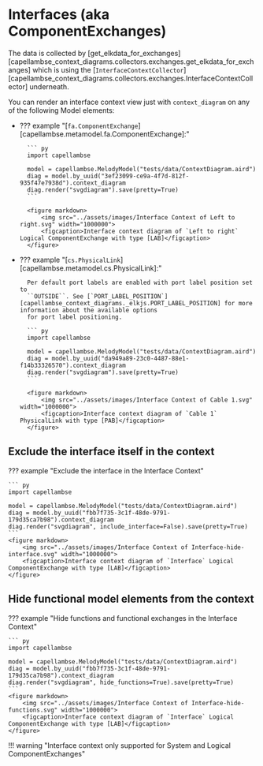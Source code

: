 <!--
 ~ SPDX-FileCopyrightText: 2022 Copyright DB InfraGO AG and the capellambse-context-diagrams contributors
 ~ SPDX-License-Identifier: Apache-2.0
 -->

# Interfaces (aka ComponentExchanges)

The data is collected by [get_elkdata_for_exchanges][capellambse_context_diagrams.collectors.exchanges.get_elkdata_for_exchanges] which is using the [`InterfaceContextCollector`][capellambse_context_diagrams.collectors.exchanges.InterfaceContextCollector] underneath.

You can render an interface context view just with `context_diagram` on any
of the following Model elements:

-   ??? example "[`fa.ComponentExchange`][capellambse.metamodel.fa.ComponentExchange]:"

          ``` py
          import capellambse

          model = capellambse.MelodyModel("tests/data/ContextDiagram.aird")
          diag = model.by_uuid("3ef23099-ce9a-4f7d-812f-935f47e7938d").context_diagram
          diag.render("svgdiagram").save(pretty=True)
          ```

          <figure markdown>
              <img src="../assets/images/Interface Context of Left to right.svg" width="1000000">
              <figcaption>Interface context diagram of `Left to right` Logical ComponentExchange with type [LAB]</figcaption>
          </figure>

-   ??? example "[`cs.PhysicalLink`][capellambse.metamodel.cs.PhysicalLink]:"

          Per default port labels are enabled with port label position set to
          ``OUTSIDE``. See [`PORT_LABEL_POSITION`][capellambse_context_diagrams._elkjs.PORT_LABEL_POSITION] for more information about the available options
          for port label positioning.

          ``` py
          import capellambse

          model = capellambse.MelodyModel("tests/data/ContextDiagram.aird")
          diag = model.by_uuid("da949a89-23c0-4487-88e1-f14b33326570").context_diagram
          diag.render("svgdiagram").save(pretty=True)
          ```

          <figure markdown>
              <img src="../assets/images/Interface Context of Cable 1.svg" width="1000000">
              <figcaption>Interface context diagram of `Cable 1` PhysicalLink with type [PAB]</figcaption>
          </figure>

## Exclude the interface itself in the context
??? example "Exclude the interface in the Interface Context"

    ``` py
    import capellambse

    model = capellambse.MelodyModel("tests/data/ContextDiagram.aird")
    diag = model.by_uuid("fbb7f735-3c1f-48de-9791-179d35ca7b98").context_diagram
    diag.render("svgdiagram", include_interface=False).save(pretty=True)
    ```
    <figure markdown>
        <img src="../assets/images/Interface Context of Interface-hide-interface.svg" width="1000000">
        <figcaption>Interface context diagram of `Interface` Logical ComponentExchange with type [LAB]</figcaption>
    </figure>

## Hide functional model elements from the context
??? example "Hide functions and functional exchanges in the Interface Context"

    ``` py
    import capellambse

    model = capellambse.MelodyModel("tests/data/ContextDiagram.aird")
    diag = model.by_uuid("fbb7f735-3c1f-48de-9791-179d35ca7b98").context_diagram
    diag.render("svgdiagram", hide_functions=True).save(pretty=True)
    ```
    <figure markdown>
        <img src="../assets/images/Interface Context of Interface-hide-functions.svg" width="1000000">
        <figcaption>Interface context diagram of `Interface` Logical ComponentExchange with type [LAB]</figcaption>
    </figure>

!!! warning "Interface context only supported for System and Logical ComponentExchanges"
